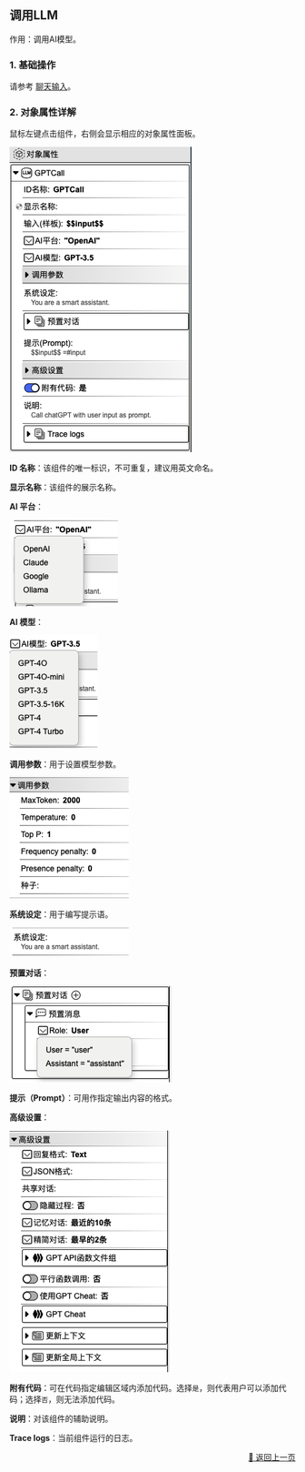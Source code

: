 ## 调用LLM

作用：调用AI模型。

### 1. 基础操作

请参考 [聊天输入](./user_chat-zh_CN.md)。

### 2. 对象属性详解

鼠标左键点击组件，右侧会显示相应的对象属性面板。

<p><img src="../../../assets/call_llm7_component_cn.jpg" alt="call-llm7" /></p>

**ID 名称**：该组件的唯一标识，不可重复，建议用英文命名。

**显示名称**：该组件的展示名称。

<!-- **输入（样板）**： -->

**AI 平台**：

<div><img src="../../../assets/call_llm1_component_cn.jpg" alt="call-llm1" /></div>

**AI 模型**：

<div><img src="../../../assets/call_llm2_component_cn.jpg" alt="call-llm2" /></div>

**调用参数**：用于设置模型参数。

<div><img src="../../../assets/call_llm3_component_cn.jpg" alt="call-llm3" /></div>

**系统设定**：用于编写提示语。

<div><img src="../../../assets/call_llm4_component_cn.jpg" alt="call-llm4" /></div>

**预置对话**：

<div><img src="../../../assets/call_llm6_component_cn.jpg" alt="call-llm6" /></div>

**提示（Prompt）**：可用作指定输出内容的格式。

**高级设置**：

<div><img src="../../../assets/call_llm5_component_cn.jpg" alt="call-llm5" /></div>

**附有代码**：可在代码指定编辑区域内添加代码。选择`是`，则代表用户可以添加代码；选择`否`，则无法添加代码。

**说明**：对该组件的辅助说明。

**Trace logs**：当前组件运行的日志。

<p align="right" >
  <a href="../../components/AI_call/index-zh_CN.md">
    🔗 返回上一页
  </a>
</p>